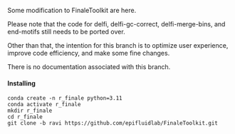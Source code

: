 Some modification to FinaleToolkit are here. 

Please note that the code for delfi, delfi-gc-correct, delfi-merge-bins, and end-motifs still needs to be ported over.

Other than that, the intention for this branch is to optimize user experience, improve code efficiency, and make some fine changes. 

There is no documentation associated with this branch.

#### Installing
```
conda create -n r_finale python=3.11
conda activate r_finale
mkdir r_finale
cd r_finale
git clone -b ravi https://github.com/epifluidlab/FinaleToolkit.git
```
